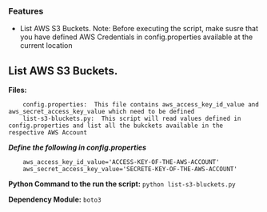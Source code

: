### Features

-  List AWS S3 Buckets.
Note: Before executing the script, make susre that you have defined AWS Credentials in config.properties available at the current location

List AWS S3 Buckets.
-------------

**Files:** 
```
    config.properties:  This file contains aws_access_key_id_value and aws_secret_access_key_value which need to be defined 
    list-s3-bluckets.py:  This script will read values defined in config.properties and list all the bukckets available in the respective AWS Account
```
***Define the following in config.properties*** 

```
	aws_access_key_id_value='ACCESS-KEY-OF-THE-AWS-ACCOUNT'
	aws_secret_access_key_value='SECRETE-KEY-OF-THE-AWS-ACCOUNT'

```

**Python Command to the run the script:**
`python list-s3-bluckets.py`

**Dependency Module:**
`boto3`

